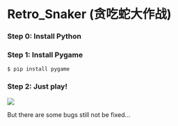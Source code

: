 # Retro_Snaker (贪吃蛇大作战)

### Step 0: Install Python
### Step 1: Install Pygame
```
$ pip install pygame
```
### Step 2: Just play!
<img src="snake.gif"/>

But there are some bugs still not be fixed...
